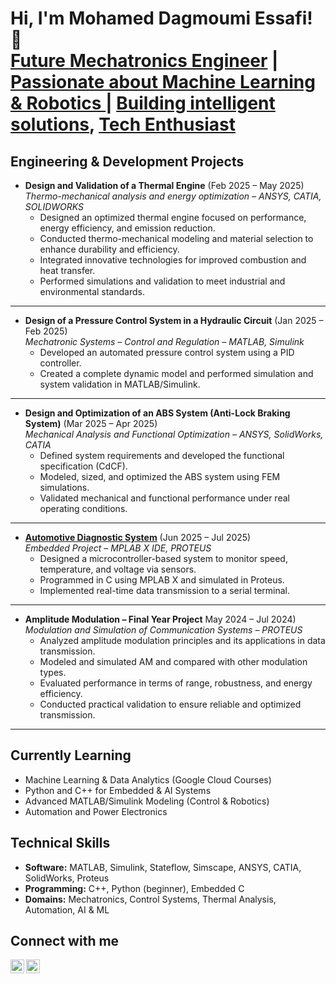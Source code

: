 <h1>Hi, I'm Mohamed Dagmoumi Essafi! 👋<br/>
<a href="https://www.linkedin.com/in/mohamed-dagmoumi-essafi">Future Mechatronics Engineer</a> |  
<a href="https://www.linkedin.com/in/mohamed-dagmoumi-essafi"> Passionate about Machine Learning & Robotics </a> |  
<a href="#">Building intelligent solutions</a>,
<a href="#">Tech Enthusiast</a></h1>

<h2>Engineering & Development Projects</h2>

- <b>Design and Validation of a Thermal Engine</b> (Feb 2025 – May 2025)  
  <i>Thermo-mechanical analysis and energy optimization – ANSYS, CATIA, SOLIDWORKS</i>  
  - Designed an optimized thermal engine focused on performance, energy efficiency, and emission reduction.  
  - Conducted thermo-mechanical modeling and material selection to enhance durability and efficiency.  
  - Integrated innovative technologies for improved combustion and heat transfer.  
  - Performed simulations and validation to meet industrial and environmental standards.  

---

- <b>Design of a Pressure Control System in a Hydraulic Circuit</b> (Jan 2025 – Feb 2025)  
  <i>Mechatronic Systems – Control and Regulation – MATLAB, Simulink</i>  
  - Developed an automated pressure control system using a PID controller.  
  - Created a complete dynamic model and performed simulation and system validation in MATLAB/Simulink.  

---

- <b>Design and Optimization of an ABS System (Anti-Lock Braking System)</b> (Mar 2025 – Apr 2025)  
  <i>Mechanical Analysis and Functional Optimization – ANSYS, SolidWorks, CATIA</i>  
  - Defined system requirements and developed the functional specification (CdCF).  
  - Modeled, sized, and optimized the ABS system using FEM simulations.  
  - Validated mechanical and functional performance under real operating conditions.  

---

- <a href="https://mohameddagmoumi97.github.io/Automotive_Diagnostic_System/" ><b>Automotive Diagnostic System</b></a>  (Jun 2025 – Jul 2025)  
  <i>Embedded Project – MPLAB X IDE, PROTEUS</i>  
  - Designed a microcontroller-based system to monitor speed, temperature, and voltage via sensors.  
  - Programmed in C using MPLAB X and simulated in Proteus.  
  - Implemented real-time data transmission to a serial terminal.  

---

- <b>Amplitude Modulation – Final Year Project</b> May 2024 – Jul 2024)  
  <i>Modulation and Simulation of Communication Systems – PROTEUS</i>  
  - Analyzed amplitude modulation principles and its applications in data transmission.  
  - Modeled and simulated AM and compared with other modulation types.  
  - Evaluated performance in terms of range, robustness, and energy efficiency.  
  - Conducted practical validation to ensure reliable and optimized transmission.  

---

<h2>Currently Learning</h2>

- Machine Learning & Data Analytics (Google Cloud Courses)  
- Python and C++ for Embedded & AI Systems  
- Advanced MATLAB/Simulink Modeling (Control & Robotics)  
- Automation and Power Electronics  

<h2>Technical Skills</h2>

- **Software:** MATLAB, Simulink, Stateflow, Simscape, ANSYS, CATIA, SolidWorks, Proteus  
- **Programming:** C++, Python (beginner), Embedded C  
- **Domains:** Mechatronics, Control Systems, Thermal Analysis, Automation, AI & ML  

<h2>Connect with me</h2>

[<img align="left" alt="MohamedDagmoumi | LinkedIn" width="22px" src="https://cdn.jsdelivr.net/npm/simple-icons@v3/icons/linkedin.svg" />][linkedin]
[<img align="left" alt="MohamedDagmoumi | GitHub" width="22px" src="https://cdn.jsdelivr.net/npm/simple-icons@v3/icons/github.svg" />][github]


[linkedin]: https://www.linkedin.com/in/mohamed-dagmoumi-essafi  
[github]: https://github.com/MOHAMEDDAGMOUMI97/MOHAMED-DAGMOUMI-ESSAFI


<!--
**MohamedDagmoumi/MohamedDagmoumi** is a ✨ _special_ ✨ repository because its `README.md` appears on your GitHub profile.

- 🎓 Master’s in Mechatronics (Université Abdelmalek Essaâdi)
- 🌱 Transitioning into AI and Machine Learning
- 🔭 Passionate about Robotics, Control Systems, and Smart Engineering
- 💬 Ask me about MATLAB, Simulink, or embedded systems
- 📫 Reach me via LinkedIn!
-->
